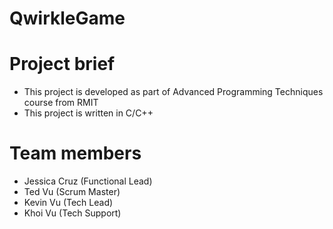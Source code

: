 # QwirkleGame

# Project brief
* This project is developed as part of Advanced Programming Techniques course from RMIT 
* This project is written in C/C++
# Team members
* Jessica Cruz (Functional Lead)
* Ted Vu (Scrum Master)
* Kevin Vu (Tech Lead)
* Khoi Vu (Tech Support)

